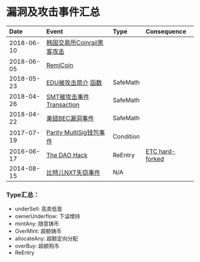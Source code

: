 # 漏洞及攻击事件汇总

Date | Event | Type | Consequence
:-|:-|:-|:-
2018-06-10 |[韩国交易所Coinrail黑客攻击]()| 
2018-06-05 |[RemiCoin](https://www.toutiao.com/i6564124977841308168/?iid=34290258025&app=news_article&timestamp=1528415283&article_category=stock&tt_from=weixin&utm_source=weixin&utm_medium=toutiao_ios&utm_campaign=client_share&wxshare_count=1&from=groupmessage&isappinstalled=0) |
2018-05-23 |[EDU被攻击简介](https://mp.weixin.qq.com/s/MNXXdKmjqRLng53noP10ig) [函数](https://wx.zsxq.com/mweb/views/topicdetail/topicdetail.html?topic_id=88281145545222&user_id=5812841144&from=singlemessage&isappinstalled=0) | SafeMath
2018-04-26 |[SMT被攻击事件](https://zhuanlan.zhihu.com/p/36116810) [Transaction](https://etherscan.io/address/0x55f93985431fc9304077687a35a1ba103dc1e081#code) |SafeMath
2018-04-22 |[美链BEC漏洞事件](https://learnblockchain.cn/2018/04/25/bec-overflow/) |SafeMath
2017-07-19 |[Parity MultiSig钱包事件](https://zhuanlan.zhihu.com/p/28346439) |Condition
2016-06-17 |[The DAO Hack](http://hackingdistributed.com/2016/06/18/analysis-of-the-dao-exploit/)|ReEntry|[ETC hard-forked](https://medium.com/swlh/the-story-of-the-dao-its-history-and-consequences-71e6a8a551ee)
2014-08-15 |[比特儿NXT失窃事件](http://www.8btc.com/bter49) | N/A


  
    
    
### Type汇总：

- underSell: 高卖低首
- ownerUnderflow: 下溢增持
- mintAny: 随意铸币
- OverMint: 超额铸币
- allocateAny: 超额定向分配
- overBuy: 超额购币
- ReEntry


